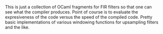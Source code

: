 This is just a collection of OCaml fragments for FIR filters 
so that one can see what the compiler produces.  Point of 
course is to evaluate the expresiveness of the code versus
the speed of the compiled code.  Pretty basic implementations
of various windowing functions for upsampling filters and
the like.

